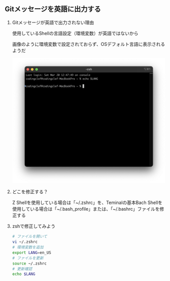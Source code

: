 

## Gitメッセージを英語に出力する

1. Gitメッセージが英語で出力されない理由

   使用しているShellの言語設定（環境変数）が英語ではないから

   画像のように環境変数で設定されておらず、OSデフォルト言語に表示されるようだ

   ![img01](../img/Git/001/01.png)

2. どこを修正する？

   Z Shellを使用している場合は「~/.zshrc」を、Teminalの基本Bach Shellを使用している場合は「~/.bash_profile」または、「~/.bashrc」ファイルを修正する

3. zshで修正してみよう

   ```bash
   # ファイルを開いて
   vi ~/.zshrc
   # 環境変数を追加
   export LANG=en_US
   # ファイルを更新
   source ~/.zshrc
   # 更新確認
   echo $LANG
   ```

   

